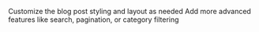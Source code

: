 Customize the blog post styling and layout as needed
Add more advanced features like search, pagination, or category filtering
